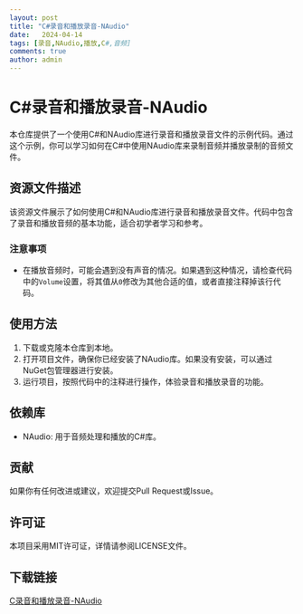 ```yaml
---
layout: post
title: "C#录音和播放录音-NAudio"
date:   2024-04-14
tags: [录音,NAudio,播放,C#,音频]
comments: true
author: admin
---
```

# C#录音和播放录音-NAudio

本仓库提供了一个使用C#和NAudio库进行录音和播放录音文件的示例代码。通过这个示例，你可以学习如何在C#中使用NAudio库来录制音频并播放录制的音频文件。

## 资源文件描述

该资源文件展示了如何使用C#和NAudio库进行录音和播放录音文件。代码中包含了录音和播放音频的基本功能，适合初学者学习和参考。

### 注意事项

- 在播放音频时，可能会遇到没有声音的情况。如果遇到这种情况，请检查代码中的`Volume`设置，将其值从`0`修改为其他合适的值，或者直接注释掉该行代码。

## 使用方法

1. 下载或克隆本仓库到本地。
2. 打开项目文件，确保你已经安装了NAudio库。如果没有安装，可以通过NuGet包管理器进行安装。
3. 运行项目，按照代码中的注释进行操作，体验录音和播放录音的功能。

## 依赖库

- NAudio: 用于音频处理和播放的C#库。

## 贡献

如果你有任何改进或建议，欢迎提交Pull Request或Issue。

## 许可证

本项目采用MIT许可证，详情请参阅LICENSE文件。

## 下载链接

[C录音和播放录音-NAudio](https://pan.quark.cn/s/eb84486eeb9b)